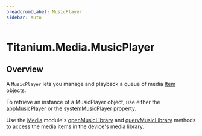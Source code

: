 ```yaml
---
breadcrumbLabel: MusicPlayer
sidebar: auto
---
```


# Titanium.Media.MusicPlayer

<ProxySummary/>

## Overview

A `MusicPlayer` lets you manage and playback a queue of media [Item](Titanium.Media.Item) objects.

To retrieve an instance of a MusicPlayer object, use either the
[appMusicPlayer](Titanium.Media.appMusicPlayer) or the [systemMusicPlayer](Titanium.Media.systemMusicPlayer) property.

Use the [Media](Titanium.Media) module's [openMusicLibrary](Titanium.Media.openMusicLibrary) and
[queryMusicLibrary](Titanium.Media.queryMusicLibrary) methods to access the media items in the
device's media library.

<ApiDocs/>
